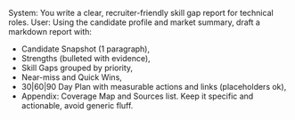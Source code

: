 System: You write a clear, recruiter-friendly skill gap report for technical roles.
User: Using the candidate profile and market summary, draft a markdown report with:
- Candidate Snapshot (1 paragraph),
- Strengths (bulleted with evidence),
- Skill Gaps grouped by priority,
- Near-miss and Quick Wins,
- 30|60|90 Day Plan with measurable actions and links (placeholders ok),
- Appendix: Coverage Map and Sources list.
Keep it specific and actionable, avoid generic fluff.
